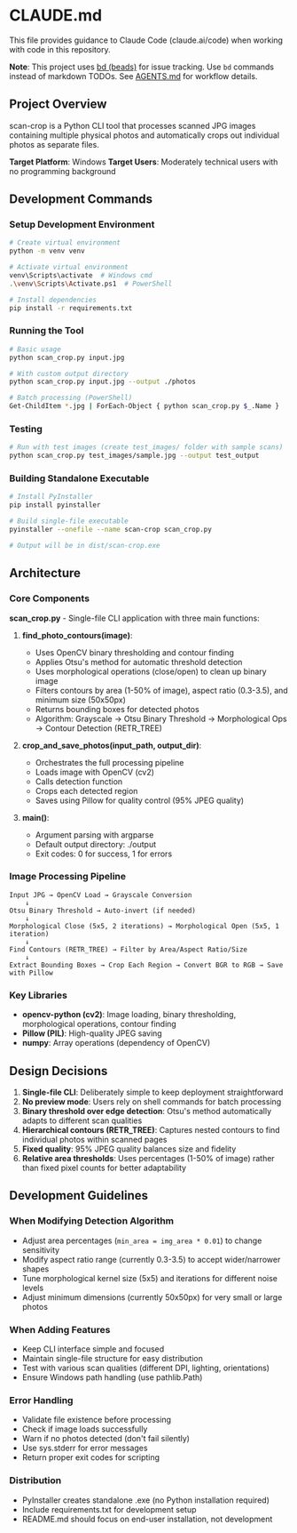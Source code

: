# CLAUDE.md

This file provides guidance to Claude Code (claude.ai/code) when working with code in this repository.

**Note**: This project uses [bd (beads)](https://github.com/steveyegge/beads) for issue tracking. Use `bd` commands instead of markdown TODOs. See [AGENTS.md](AGENTS.md) for workflow details.

## Project Overview

scan-crop is a Python CLI tool that processes scanned JPG images containing multiple physical photos and automatically crops out individual photos as separate files.

**Target Platform**: Windows
**Target Users**: Moderately technical users with no programming background

## Development Commands

### Setup Development Environment
```bash
# Create virtual environment
python -m venv venv

# Activate virtual environment
venv\Scripts\activate  # Windows cmd
.\venv\Scripts\Activate.ps1  # PowerShell

# Install dependencies
pip install -r requirements.txt
```

### Running the Tool
```bash
# Basic usage
python scan_crop.py input.jpg

# With custom output directory
python scan_crop.py input.jpg --output ./photos

# Batch processing (PowerShell)
Get-ChildItem *.jpg | ForEach-Object { python scan_crop.py $_.Name }
```

### Testing
```bash
# Run with test images (create test_images/ folder with sample scans)
python scan_crop.py test_images/sample.jpg --output test_output
```

### Building Standalone Executable
```bash
# Install PyInstaller
pip install pyinstaller

# Build single-file executable
pyinstaller --onefile --name scan-crop scan_crop.py

# Output will be in dist/scan-crop.exe
```

## Architecture

### Core Components

**scan_crop.py** - Single-file CLI application with three main functions:

1. **find_photo_contours(image)**:
   - Uses OpenCV binary thresholding and contour finding
   - Applies Otsu's method for automatic threshold detection
   - Uses morphological operations (close/open) to clean up binary image
   - Filters contours by area (1-50% of image), aspect ratio (0.3-3.5), and minimum size (50x50px)
   - Returns bounding boxes for detected photos
   - Algorithm: Grayscale → Otsu Binary Threshold → Morphological Ops → Contour Detection (RETR_TREE)

2. **crop_and_save_photos(input_path, output_dir)**:
   - Orchestrates the full processing pipeline
   - Loads image with OpenCV (cv2)
   - Calls detection function
   - Crops each detected region
   - Saves using Pillow for quality control (95% JPEG quality)

3. **main()**:
   - Argument parsing with argparse
   - Default output directory: ./output
   - Exit codes: 0 for success, 1 for errors

### Image Processing Pipeline

```
Input JPG → OpenCV Load → Grayscale Conversion
    ↓
Otsu Binary Threshold → Auto-invert (if needed)
    ↓
Morphological Close (5x5, 2 iterations) → Morphological Open (5x5, 1 iteration)
    ↓
Find Contours (RETR_TREE) → Filter by Area/Aspect Ratio/Size
    ↓
Extract Bounding Boxes → Crop Each Region → Convert BGR to RGB → Save with Pillow
```

### Key Libraries

- **opencv-python (cv2)**: Image loading, binary thresholding, morphological operations, contour finding
- **Pillow (PIL)**: High-quality JPEG saving
- **numpy**: Array operations (dependency of OpenCV)

## Design Decisions

1. **Single-file CLI**: Deliberately simple to keep deployment straightforward
2. **No preview mode**: Users rely on shell commands for batch processing
3. **Binary threshold over edge detection**: Otsu's method automatically adapts to different scan qualities
4. **Hierarchical contours (RETR_TREE)**: Captures nested contours to find individual photos within scanned pages
5. **Fixed quality**: 95% JPEG quality balances size and fidelity
6. **Relative area thresholds**: Uses percentages (1-50% of image) rather than fixed pixel counts for better adaptability

## Development Guidelines

### When Modifying Detection Algorithm

- Adjust area percentages (`min_area = img_area * 0.01`) to change sensitivity
- Modify aspect ratio range (currently 0.3-3.5) to accept wider/narrower shapes
- Tune morphological kernel size (5x5) and iterations for different noise levels
- Adjust minimum dimensions (currently 50x50px) for very small or large photos

### When Adding Features

- Keep CLI interface simple and focused
- Maintain single-file structure for easy distribution
- Test with various scan qualities (different DPI, lighting, orientations)
- Ensure Windows path handling (use pathlib.Path)

### Error Handling

- Validate file existence before processing
- Check if image loads successfully
- Warn if no photos detected (don't fail silently)
- Use sys.stderr for error messages
- Return proper exit codes for scripting

### Distribution

- PyInstaller creates standalone .exe (no Python installation required)
- Include requirements.txt for development setup
- README.md should focus on end-user installation, not development
